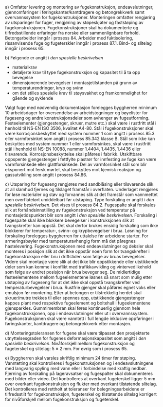 a) Omfatter levering og montering av fugekonstruksjon, endeavslutninger, gjennomføringer i føringskanter/kantdragere og betongrekkverk samt overvannssystem for fugekonstruksjoner. Monteringen omfatter rengjøring av utsparinger for fuger, rengjøring av støpeskjøter og faststøping av fugekonstruksjonen.
Fugekonstruksjoner skal ha dokumenterte og tilfredsstillende erfaringer fra norske eller sammenlignbare forhold.
Betongarbeider inngår i prosess 84. Arbeider med fuktisolering, rissanvisende fuge og fugeterskler inngår i prosess 87.1. Bind- og slitelag inngår i prosess 65.

b) Følgende er angitt i *den spesielle beskrivelsen*
-   materialkrav
-   detaljerte krav til type fugekonstruksjon og kapasitet til å ta opp bevegelse
-   dimensjonerende bevegelser i montasjetilstanden på grunn av temperaturendringer, kryp og svinn
-   om det stilles spesielle krav til støysvakhet og framkommelighet for gående og syklende

Valgt fuge med nødvendig dokumentasjon forelegges byggherren minimum 10 arbeidsdager før oversendelse av arbeidstegninger og bøyelister for fugeseng og andre konstruksjonsdeler som avhenger av fugeutforming.
Festeelementer (gjengestenger, skruer, mutre etc.) skal være i rustfritt stål i henhold til NS-EN ISO 3506, kvalitet A4-80. Stål i fugekonstruksjoner skal være korrosjonsbeskyttet med system nummer 1 som angitt i prosess 85.3 eller varmforsinket som angitt i prosess 85.342 klasse B. Stål som ikke kan beskyttes med system nummer 1 eller varmforsinkes, skal være i rustfritt stål i henhold til NS-EN 10088, nummer 1.4404, 1.4435, 1.4436 eller tilsvarende. Korrosjonsbeskyttelse skal påføres i fabrikk. Utskiftbare oppspente gjengestenger i fettfylte plastrør for innfesting av fuge kan være varmforsinkede eller glattforsinkede. Del av varmforsinket stål som blir eksponert mot fersk mørtel, skal beskyttes mot kjemisk reaksjon og gassutvikling som angitt i prosess 84.86.

c) Utsparing for fugeseng rengjøres med sandblåsing eller tilsvarende slik at all slamhud fjernes og tilslaget framstår i overflaten. Underlaget rengjøres for løse materialer og støv og forvannes slik at det framstår som vannmettet men overflatetørt umiddelbart før utstøping.
Type forskaling er angitt i *den spesielle beskrivelsen*. Det vises til prosess 84.2. Fugespalte skal forskales slik at forhåndsinnstilling av fugekonstruksjon ved temperatur på montasjetidspunktet blir som angitt i *den spesielle beskrivelsen*. Forskaling i fugespalte skal ikke blokkere bevegelser i konstruksjonen slik at tvangskrefter kan oppstå. Det skal derfor brukes ensidig forskaling som ikke blokkerer for temperatur-, svinn- og krypbevegelser i brua. Løsning for forskaling forelegges byggherren for uttalelse før arbeidene starter.
For armeringsbøyler med temperaturavhengig form må det påregnes hastelevering.
Fugekonstruksjonen med endeavslutninger og deksler skal monteres i posisjon slik at det ikke oppstår noen form for tvangskrefter i fugekonstruksjon eller bru i driftstiden som følge av bruas bevegelser. Videre skal montasje være slik at det ikke blir oppstikkende eller utstikkende deler som kan komme i konflikt med trafikkavvikling og vintervedlikehold som følge av endret posisjon når brua beveger seg.
De midlertidige festeelementene mellom fugeelementene løsnes så snart som mulig etter utstøping av fugeseng for at det ikke skal oppstå tvangskrefter ved temperaturbevegelser i brua.
Rustfrie gjenger skal påføres egnet voks eller emulsjon før montering.
Etter at betongen er tilstrekkelig herdet skal skruer/mutre trekkes til eller spennes opp, utstikkende gjengestenger kappes plant med respektive fugeelement og boltehull i fugeelementene gjensparkles.
Gummimembran skal føres kontinuerlig gjennom hele fugekonstruksjonen, opp i endeavslutninger eller ut i overvannssystem.
Fugekonstruksjonen skal være vanntett i full lengde inklusive oppføringer i føringskanter, kantdragere og betongrekkverk etter montasjen.

d) Monteringstoleransen for fugene skal være tilpasset den prosjekterte utnyttelsesgraden for fugenes deformasjonskapasitet som angitt i *den spesielle beskrivelsen*.
Nivåforskjell mellom fugekonstruksjon og fugeterskel og slitelag: 5 ± 2 mm. For øvrig som i prosess 65.

e) Byggherren skal varsles skriftlig minimum 24 timer før støping.
Vanntetting skal kontrolleres i fugekonstruksjonen og i endeavslutningene med langvarig spyling med vann eller i forbindelse med kraftig nedbør.
Fjerning av forskaling på lageravsatser og fugespalter skal dokumenteres med bilder eller video.
Det kontrolleres at overkant fugeterskel ligger 5 mm over overkant fugekonstruksjon og flukter med overkant tilstøtende slitelag. Det kontrolleres med rettholt at toleranser for belegningsarbeidene er tilfredsstilt for fugekonstruksjon, fugeterskel og tilstøtende slitelag korrigert for nivåforskjell mellom fugekonstruksjon og fugeterskel.

